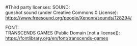 #Third party licenses:
SOUND:<br />
gunshot sound (under Creative Commons 0 License): https://www.freesound.org/people/Xenonn/sounds/128294/

FONT:<br />
TRANSCENDS GAMES (Public Domain [not a license]): https://fontlibrary.org/en/font/transcends-games
